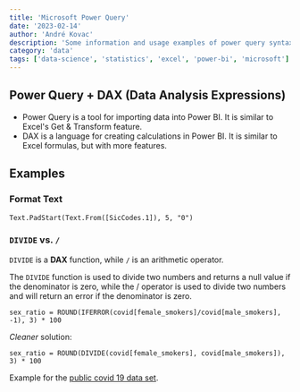 ```yaml
---
title: 'Microsoft Power Query'
date: '2023-02-14'
author: 'André Kovac'
description: 'Some information and usage examples of power query syntax'
category: 'data'
tags: ['data-science', 'statistics', 'excel', 'power-bi', 'microsoft']
---
```


## Power Query + DAX (Data Analysis Expressions)

- Power Query is a tool for importing data into Power BI. It is similar to Excel's Get & Transform feature.
- DAX is a language for creating calculations in Power BI. It is similar to Excel formulas, but with more features.

## Examples

### Format Text

```dax
Text.PadStart(Text.From([SicCodes.1]), 5, "0")
```

### `DIVIDE` vs. `/`

`DIVIDE` is a **DAX** function, while `/` is an arithmetic operator.

The `DIVIDE` function is used to divide two numbers and returns a null value if the denominator is zero, while the / operator is used to divide two numbers and will return an error if the denominator is zero.

```dax
sex_ratio = ROUND(IFERROR(covid[female_smokers]/covid[male_smokers], -1), 3) * 100
```

*Cleaner* solution:

```dax
sex_ratio = ROUND(DIVIDE(covid[female_smokers], covid[male_smokers]), 3) * 100
```

Example for the [public covid 19 data set](https://github.com/owid/covid-19-data).

